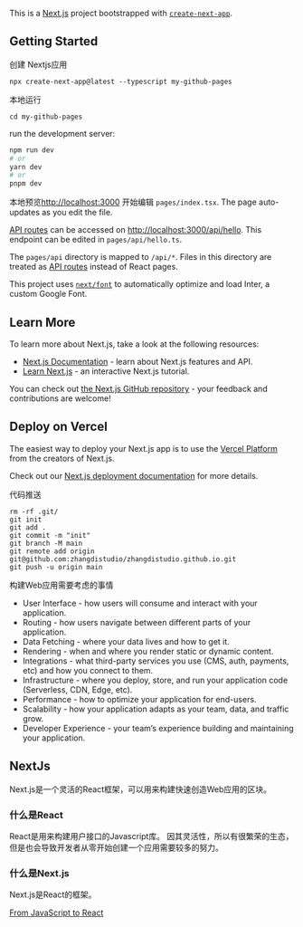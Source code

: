 This is a [Next.js](https://nextjs.org/) project bootstrapped with [`create-next-app`](https://github.com/vercel/next.js/tree/canary/packages/create-next-app).

## Getting Started

创建 Nextjs应用
```
npx create-next-app@latest --typescript my-github-pages
```

本地运行
```
cd my-github-pages
```
run the development server:

```bash
npm run dev
# or
yarn dev
# or
pnpm dev
```

本地预览[http://localhost:3000](http://localhost:3000)
开始编辑 `pages/index.tsx`. The page auto-updates as you edit the file.

[API routes](https://nextjs.org/docs/api-routes/introduction) can be accessed on [http://localhost:3000/api/hello](http://localhost:3000/api/hello). This endpoint can be edited in `pages/api/hello.ts`.

The `pages/api` directory is mapped to `/api/*`. Files in this directory are treated as [API routes](https://nextjs.org/docs/api-routes/introduction) instead of React pages.

This project uses [`next/font`](https://nextjs.org/docs/basic-features/font-optimization) to automatically optimize and load Inter, a custom Google Font.

## Learn More

To learn more about Next.js, take a look at the following resources:

- [Next.js Documentation](https://nextjs.org/docs) - learn about Next.js features and API.
- [Learn Next.js](https://nextjs.org/learn) - an interactive Next.js tutorial.

You can check out [the Next.js GitHub repository](https://github.com/vercel/next.js/) - your feedback and contributions are welcome!

## Deploy on Vercel

The easiest way to deploy your Next.js app is to use the [Vercel Platform](https://vercel.com/new?utm_medium=default-template&filter=next.js&utm_source=create-next-app&utm_campaign=create-next-app-readme) from the creators of Next.js.

Check out our [Next.js deployment documentation](https://nextjs.org/docs/deployment) for more details.

代码推送
```
rm -rf .git/
git init
git add .
git commit -m "init"
git branch -M main
git remote add origin git@github.com:zhangdistudio/zhangdistudio.github.io.git
git push -u origin main
```

构建Web应用需要考虑的事情
- User Interface - how users will consume and interact with your application.
- Routing - how users navigate between different parts of your application.
- Data Fetching - where your data lives and how to get it.
- Rendering - when and where you render static or dynamic content.
- Integrations - what third-party services you use (CMS, auth, payments, etc) and how you connect to them.
- Infrastructure - where you deploy, store, and run your application code (Serverless, CDN, Edge, etc).
- Performance - how to optimize your application for end-users.
- Scalability - how your application adapts as your team, data, and traffic grow.
- Developer Experience - your team’s experience building and maintaining your application.
## NextJs
Next.js是一个灵活的React框架，可以用来构建快速创造Web应用的区块。

### 什么是React
React是用来构建用户接口的Javascript库。
因其灵活性，所以有很繁荣的生态，但是也会导致开发者从零开始创建一个应用需要较多的努力。

### 什么是Next.js
Next.js是React的框架。

[From JavaScript to React](https://nextjs.org/learn/foundations/from-javascript-to-react)
